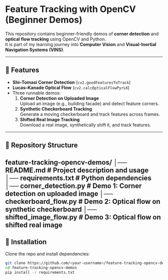 # Feature Tracking with OpenCV (Beginner Demos)

This repository contains beginner-friendly demos of **corner detection** and **optical flow tracking** using OpenCV and Python.  
It is part of my learning journey into **Computer Vision** and **Visual-Inertial Navigation Systems (VINS)**.

---

## 🚀 Features
- **Shi–Tomasi Corner Detection** (`cv2.goodFeaturesToTrack`)
- **Lucas–Kanade Optical Flow** (`cv2.calcOpticalFlowPyrLK`)
- Three runnable demos:
  1. **Corner Detection on Uploaded Image**  
     Upload an image (e.g., building facade) and detect feature corners.  
  2. **Synthetic Checkerboard Tracking**  
     Generate a moving checkerboard and track features across frames.  
  3. **Shifted Real Image Tracking**  
     Download a real image, synthetically shift it, and track features.

---

## 📂 Repository Structure
feature-tracking-opencv-demos/
│── README.md             # Project description and usage
│── requirements.txt      # Python dependencies
│── corner_detection.py   # Demo 1: Corner detection on uploaded image
│── checkerboard_flow.py  # Demo 2: Optical flow on synthetic checkerboard
│── shifted_image_flow.py # Demo 3: Optical flow on shifted real image
---

## 🔧 Installation
Clone the repo and install dependencies:

```bash
git clone https://github.com/<your-username>/feature-tracking-opencv-demos.git
cd feature-tracking-opencv-demos
pip install -r requirements.txt
